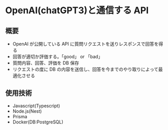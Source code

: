 # OpenAI(chatGPT3)と通信する API

## 概要

- OpenAI が公開している API に質問リクエストを送りレスポンスで回答を得る
- 回答が適切か評価する。「good」 or 「bad」
- 質問内容、回答、評価を DB 保存
- リクエストの度に DB の内容を送信し、回答を今までのやり取りによって最適化させる

## 使用技術

- Javascript(Typescript)
- Node.js(Nest)
- Prisma
- Docker(DB:PostgreSQL)
